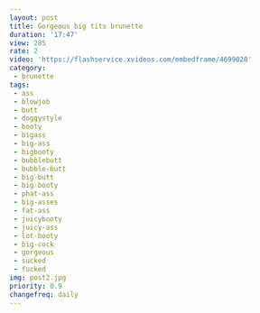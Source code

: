 ```yaml
---
layout: post
title: Gorgeous big tits brunette
duration: '17:47'
view: 285
rate: 2
video: 'https://flashservice.xvideos.com/embedframe/4699020'
category: 
 - brunette
tags: 
 - ass
 - blowjob
 - butt
 - doggystyle
 - booty
 - bigass
 - big-ass
 - bigbooty
 - bubblebutt
 - bubble-butt
 - big-butt
 - big-booty
 - phat-ass
 - big-asses
 - fat-ass
 - juicybooty
 - juicy-ass
 - lot-booty
 - big-cock
 - gorgeous
 - sucked
 - fucked
img: post2.jpg
priority: 0.9
changefreq: daily
---
```

